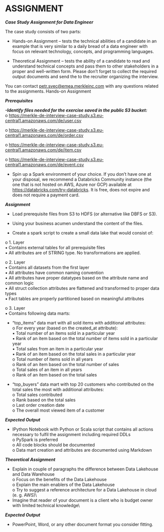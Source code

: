 # ASSIGNMENT
***Case Study Assignment for Data Engineer***

The case study consists of two parts:

- Hands-on Assignment – tests the technical abilities of a candidate in an example that is very
similar to a daily bread of a data engineer with focus on relevant technology, concepts, and
programming languages.

- Theoretical Assignment – tests the ability of a candidate to read and understand technical
concepts and pass them to other stakeholders in a proper and well-written form.
Please don’t forget to collect the required output documents and send the to the recruiter
organizing the interview.

You can contact petr.svec@emea.merkleinc.com with any questions related to the assignments.
Hands-on Assignment

***Prerequisites***

***-Identify files needed for the exercise saved in the public S3 bucket:***\
o https://merkle-de-interview-case-study.s3.eu-central1.amazonaws.com/de/user.csv

o https://merkle-de-interview-case-study.s3.eu-central1.amazonaws.com/de/order.csv

o https://merkle-de-interview-case-study.s3.eu-central1.amazonaws.com/de/item.csv

o https://merkle-de-interview-case-study.s3.eu-central1.amazonaws.com/de/event.csv

- Spin up a Spark environment of your choice. If you don’t have one at your disposal, we
recommend a Databricks Community instance (the one that is not hosted on AWS, Azure nor
GCP) available at https://databricks.com/try-databricks. It is free, does not expire and does
not require a payment card.

***Assignment***

- Load prerequisite files from S3 to HDFS (or alternative like DBFS or S3).
- Using your business acumen understand the content of the files.

- Create a spark script to create a small data lake that would consist of:

o 1. Layer\
▪ Contains external tables for all prerequisite files\
▪ All attributes are of STRING type. No transformations are applied.

o 2. Layer\
▪ Contains all datasets from the first layer\
▪ All attributes have common naming convention\
▪ All attributes have proper datatypes based on the attribute name and common logic\
▪ All struct collection attributes are flattened and transformed to proper data types\
▪ Fact tables are properly partitioned based on meaningful attributes

o 3. Layer\
▪ Contains following data marts:

- “top_items” data mart with all sold items with additional attributes:\
o For every year (based on the created_at attribute):\
▪ Total number of an items sold in a particular year\
▪ Rank of an item based on the total number of items sold in a particular year\
▪ Total sales from an item in a particular year\
▪ Rank of an item based on the total sales in a particular year\
o Total number of items sold in all years\
o Rank of an item based on the total number of sales\
o Total sales of an item in all years\
o Rank of an item based on the total sales

- “top_buyers” data mart with top 20 customers who contributed on the total sales the most with additional attributes:\
o Total sales contributed\
o Rank based on the total sales\
o Last order creation date\
o The overall most viewed item of a customer

***Expected Output***

- IPython Notebook with Python or Scala script that contains all actions necessary to fulfil the assignment including required DDLs\
o PySpark is preferred\
o All code blocks should be documented\
o Data mart creation and attributes are documented using Markdown

***Theoretical Assignment***

- Explain in couple of paragraphs the difference between Data Lakehouse and Data Warehouse\
o Focus on the benefits of the Data Lakehouse\
o Explain the main enablers of the Data Lakehouse\
o Try to suggest a reference architecture for a Data Lakehouse in cloud (e. g. AWS)\
- Imagine that reader of your document is a client who is budget owner with limited technical knowledge\

***Expected Output***

- PowerPoint, Word, or any other document format you consider fitting.
